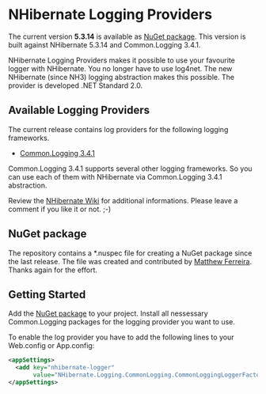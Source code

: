 # NHibernate Logging Providers

The current version **5.3.14** is available as [NuGet package](http://nuget.org/packages/NHibernate.Logging/).
This version is built against NHibernate 5.3.14 and Common.Logging 3.4.1.

NHibernate Logging Providers makes it possible to use your favourite logger with NHibernate. 
You no longer have to use log4net. The new NHibernate (since NH3) logging abstraction makes 
this possible. The provider is developed .NET Standard 2.0.

## Available Logging Providers

The current release contains log providers for the following logging frameworks.

* [Common.Logging 3.4.1](https://github.com/net-commons/common-logging)

Common.Logging 3.4.1 supports several other logging frameworks. So you can use
each of them with NHibernate via Common.Logging 3.4.1 abstraction.

Review the [NHibernate Wiki](http://nhibernate.info/doc/howto/various/using-nlog-via-common-logging-with-nhibernate.html) for additional informations. Please leave a comment if you 
like it or not. ;-)

## NuGet package

The repository contains a *.nuspec file for creating a NuGet package since the last release. 
The file was created and contributed by [Matthew Ferreira](https://nuget.org/packages?q=Matthew%20Ferreira). 
Thanks again for the effort.

## Getting Started

Add the [NuGet package](http://nuget.org/packages/NHibernate.Logging/) to your project. Install
all nessessary Common.Logging packages for the logging provider you want to use.

To enable the log provider you have to add the following lines to your Web.config or App.config:

```xml
<appSettings>
  <add key="nhibernate-logger" 
       value="NHibernate.Logging.CommonLogging.CommonLoggingLoggerFactory, NHibernate.Logging.CommonLogging"/>
</appSettings>
```
